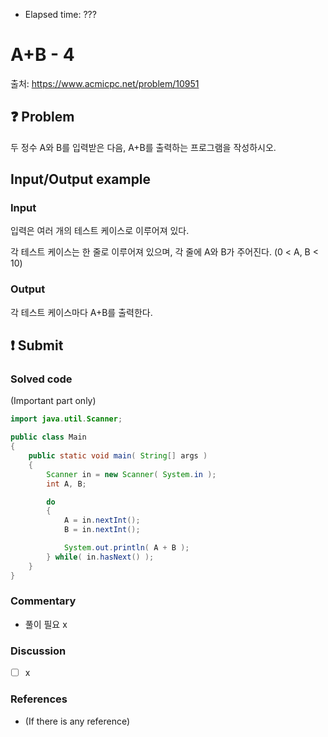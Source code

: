 - Elapsed time: ???

# A+B - 4
출처: https://www.acmicpc.net/problem/10951

## :question: Problem
두 정수 A와 B를 입력받은 다음, A+B를 출력하는 프로그램을 작성하시오.

## Input/Output example
### Input
입력은 여러 개의 테스트 케이스로 이루어져 있다.

각 테스트 케이스는 한 줄로 이루어져 있으며, 각 줄에 A와 B가 주어진다. (0 < A, B < 10)

### Output
각 테스트 케이스마다 A+B를 출력한다.

## :exclamation: Submit
### Solved code
(Important part only)
``` java
import java.util.Scanner;

public class Main
{
	public static void main( String[] args )
	{
		Scanner in = new Scanner( System.in );
		int A, B;

		do
		{
			A = in.nextInt();
			B = in.nextInt();

			System.out.println( A + B );
		} while( in.hasNext() );
	}
}

```

### Commentary
- 풀이 필요 x

### Discussion
- [ ] x

### References
- (If there is any reference)